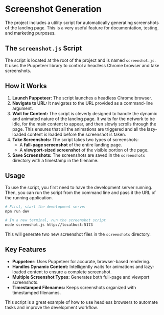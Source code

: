 # Screenshot Generation

The project includes a utility script for automatically generating screenshots of the landing page. This is a very useful feature for documentation, testing, and marketing purposes.

## The `screenshot.js` Script

The script is located at the root of the project and is named `screenshot.js`. It uses the Puppeteer library to control a headless Chrome browser and take screenshots.

## How it Works

1.  **Launch Puppeteer:** The script launches a headless Chrome browser.
2.  **Navigate to URL:** It navigates to the URL provided as a command-line argument.
3.  **Wait for Content:** The script is cleverly designed to handle the dynamic and animated nature of the landing page. It waits for the network to be idle, for the main content to appear, and then slowly scrolls through the page. This ensures that all the animations are triggered and all the lazy-loaded content is loaded before the screenshot is taken.
4.  **Take Screenshots:** The script takes two types of screenshots:
    *   A **full-page screenshot** of the entire landing page.
    *   A **viewport-sized screenshot** of the visible portion of the page.
5.  **Save Screenshots:** The screenshots are saved in the `screenshots` directory with a timestamp in the filename.

## Usage

To use the script, you first need to have the development server running. Then, you can run the script from the command line and pass it the URL of the running application.

```bash
# First, start the development server
npm run dev

# In a new terminal, run the screenshot script
node screenshot.js http://localhost:5173
```

This will generate two new screenshot files in the `screenshots` directory.

## Key Features

*   **Puppeteer:** Uses Puppeteer for accurate, browser-based rendering.
*   **Handles Dynamic Content:** Intelligently waits for animations and lazy-loaded content to ensure a complete screenshot.
*   **Multiple Screenshot Types:** Generates both full-page and viewport screenshots.
*   **Timestamped Filenames:** Keeps screenshots organized with timestamped filenames.

This script is a great example of how to use headless browsers to automate tasks and improve the development workflow. 